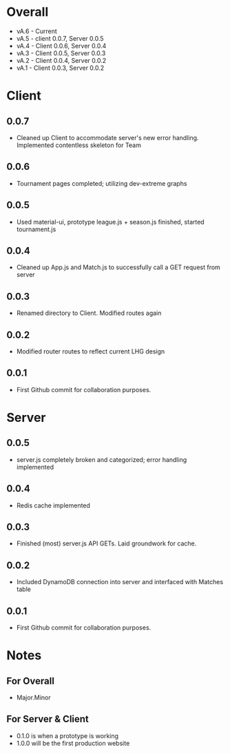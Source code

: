 # Overall
* vA.6 - Current
* vA.5 - client 0.0.7, Server 0.0.5
* vA.4 - Client 0.0.6, Server 0.0.4
* vA.3 - Client 0.0.5, Server 0.0.3
* vA.2 - Client 0.0.4, Server 0.0.2
* vA.1 - Client 0.0.3, Server 0.0.2

# Client

## 0.0.7
* Cleaned up Client to accommodate server's new error handling. Implemented contentless skeleton for Team

## 0.0.6
* Tournament pages completed; utilizing dev-extreme graphs

## 0.0.5
* Used material-ui, prototype league.js + season.js finished, started tournament.js

## 0.0.4
* Cleaned up App.js and Match.js to successfully call a GET request from server

## 0.0.3
* Renamed directory to Client. Modified routes again

## 0.0.2
* Modified router routes to reflect current LHG design

## 0.0.1
* First Github commit for collaboration purposes.

# Server

## 0.0.5
* server.js completely broken and categorized; error handling implemented

## 0.0.4
* Redis cache implemented

## 0.0.3
* Finished (most) server.js API GETs. Laid groundwork for cache.

## 0.0.2
* Included DynamoDB connection into server and interfaced with Matches table

## 0.0.1
* First Github commit for collaboration purposes.

# Notes

## For Overall
* Major.Minor
## For Server & Client
* 0.1.0 is when a prototype is working
* 1.0.0 will be the first production website